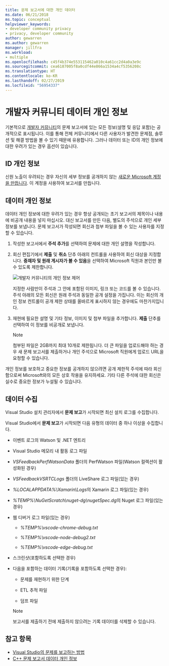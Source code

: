 ```yaml
---
title: 문제 보고서에 대한 개인 데이터
ms.date: 06/21/2018
ms.topic: conceptual
helpviewer_keywords:
- developer community privacy
- privacy, developer community
author: gewarren
ms.author: gewarren
manager: jillfra
ms.workload:
- multiple
ms.openlocfilehash: c45f4b374e553115462a010c4a61cc2d4a0a3e9c
ms.sourcegitcommit: cea6187005f8a0cdf44e866a1534a4cf5356208c
ms.translationtype: HT
ms.contentlocale: ko-KR
ms.lasthandoff: 02/27/2019
ms.locfileid: "56954337"
---
```

# <a name="developer-community-data-privacy"></a>개발자 커뮤니티 데이터 개인 정보

기본적으로 [개발자 커뮤니티](https://developercommunity.visualstudio.com/)의 문제 보고서에 있는 모든 정보(설명 및 응답 포함)는 공개적으로 표시됩니다. 이를 통해 전체 커뮤니티에서 다른 사용자가 발견한 문제점, 솔루션 및 해결 방법을 볼 수 있기 때문에 유용합니다. 그러나 데이터 또는 ID의 개인 정보에 대한 우려가 있는 경우 옵션이 있습니다.

## <a name="identity-privacy"></a>ID 개인 정보

신원 노출이 우려되는 경우 자신의 세부 정보를 공개하지 않는 [새로운 Microsoft 계정을 만듭니다](https://signup.live.com/). 이 계정을 사용하여 보고서를 만듭니다.

## <a name="data-privacy"></a>데이터 개인 정보

데이터 개인 정보에 대한 우려가 있는 경우 항상 공개되는 초기 보고서의 제목이나 내용에 비공개 내용을 넣지 마십시오. 대신 보고서를 만든 다음, 별도의 주석으로 개인 세부 정보를 보냅니다. 문제 보고서가 작성되면 회신과 첨부 파일을 볼 수 있는 사용자를 지정할 수 있습니다.

1. 작성한 보고서에서 **주석 추가**를 선택하여 문제에 대한 개인 설명을 작성합니다.

2. 회신 편집기에서 **제출** 및 **취소** 단추 아래의 컨트롤을 사용하여 회신 대상을 지정합니다. **중재자 및 원래 게시자가 볼 수 있음**을 선택하여 Microsoft 직원과 본인만 볼 수 있도록 제한합니다.

   ![개발자 커뮤니티의 개인 정보 제어](media/developer-community-privacy-control.png)

   지정한 사람만이 주석과 그 안에 포함된 이미지, 링크 또는 코드를 볼 수 있습니다. 주석 아래의 모든 회신은 원래 주석과 동일한 공개 설정을 가집니다. 이는 회신의 개인 정보 컨트롤이 공개 제한 상태를 올바르게 표시하지 않는 경우에도 마찬가지입니다.

3. 재현에 필요한 설명 및 기타 정보, 이미지 및 첨부 파일을 추가합니다. **제출** 단추를 선택하여 이 정보를 비공개로 보냅니다.

   > [!NOTE]
   > 첨부된 파일은 2GB까지 최대 10개로 제한됩니다. 더 큰 파일을 업로드해야 하는 경우 새 문제 보고서를 제출하거나 개인 주석으로 Microsoft 직원에게 업로드 URL을 요청할 수 있습니다.

개인 정보를 보호하고 중요한 정보를 공개하지 않으려면 공개 제한적 주석에 따라 회신함으로써 Microsoft와의 모든 상호 작용을 유지하세요. 기타 다른 주석에 대한 회신은 실수로 중요한 정보가 누설될 수 있습니다.

## <a name="data-we-collect"></a>데이터 수집

Visual Studio 설치 관리자에서 **문제 보고**가 시작되면 최신 설치 로그를 수집합니다.

Visual Studio에서 **문제 보고**가 시작되면 다음 유형의 데이터 중 하나 이상을 수집합니다.

- 이벤트 로그의 Watson 및 .NET 엔트리

- Visual Studio 메모리 내 활동 로그 파일

- *VSFeedbackPerfWatsonData* 폴더의 PerfWatson 파일(Watson 컬렉션이 활성화된 경우)

- *VSFeedbackVSRTCLogs* 폴더의 LiveShare 로그 파일(있는 경우)

- *%LOCALAPPDATA%\Xamarin\Logs*의 Xamarin 로그 파일(있는 경우)

- *%TEMP%\NuGetScratch\nuget-dg\nugetSpec.dg*의 Nuget 로그 파일(있는 경우)

- 웹 디버거 로그 파일(있는 경우)

   - *%TEMP%\vscode-chrome-debug.txt*

   - *%TEMP%\vscode-node-debug2.txt*

   - *%TEMP%\vscode-edge-debug.txt*

- 스크린샷(포함하도록 선택한 경우)

- 다음을 포함하는 데이터 기록(기록을 포함하도록 선택한 경우):

   - 문제를 재현하기 위한 단계

   - ETL 추적 파일

   - 덤프 파일

    > [!NOTE]
    > 보고서를 제출하기 전에 제출하지 않으려는 기록 데이터를 삭제할 수 있습니다.

## <a name="see-also"></a>참고 항목

- [Visual Studio의 문제를 보고하는 방법](how-to-report-a-problem-with-visual-studio.md)
- [C++ 문제 보고서 데이터 개인 정보](/cpp/how-to-report-a-problem-with-the-visual-cpp-toolset#reports-and-privacy)